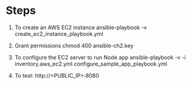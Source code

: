 # Steps
1. To create an AWS EC2 instance
ansible-playbook -v create_ec2_instance_playbook.yml

2. Grant permissions
chmod 400 ansible-ch2.key

3. To configure the EC2 server to run Node app
ansible-playbook -v -i inventory.aws_ec2.yml configure_sample_app_playbook.yml

4. To test:
http://<PUBLIC_IP>:8080
